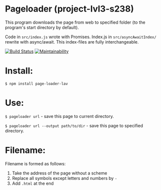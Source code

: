 # Pageloader (project-lvl3-s238)
This program downloads the page from web to specified folder (to the program's start directory by default).

Code in `src/index.js` wrote with Promises. Index.js in `src/asyncAwaitIndex/` rewrite with async/await. This index-files are fully interchangeable.

[![Build Status](https://travis-ci.org/exces-s/pageloader.svg?branch=master)](https://travis-ci.org/exces-s/pageloader)
[![Maintainability](https://api.codeclimate.com/v1/badges/fc9e5e1e8d7ea431cc4a/maintainability)](https://codeclimate.com/github/exces-s/project-lvl3-s238/maintainability)

# Install:

`$ npm install page-loader-lav`

# Use:
`$ pageloader url` - save this page to current directory.

`$ pageloader url --output path/to/dir` - save this page to specified directory.

# Filename:
Filename is formed as follows:
1. Take the address of the page without a scheme
2. Replace all symbols except letters and numbers by `-`
3. Add `.html` at the end

